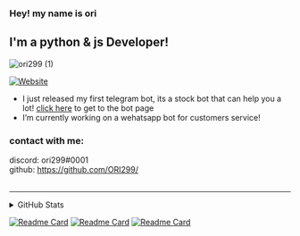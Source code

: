 
### Hey! my name is ori




## I'm a python & js Developer! 
![ori299 (1)](https://user-images.githubusercontent.com/78441039/126759612-61ab2fae-bff2-4e35-9bb1-66f486b51dcd.jpg)

[![Website](https://img.shields.io/website?label=stock-bot&style=for-the-badge&url=https://www.t.me/AStocksBot)](https://www.t.me/AStocksBot)

- I just released my first telegram bot, its a stock bot that can help you a lot! [click here](https://github.com/ORI299/telegram-AStockBot) to get to the bot page
- I’m currently working on a wehatsapp bot for customers service!



### contact with me:

discord: ori299#0001  
github: https://github.com/ORI299/  
<br />


---



<details>
  <summary>GitHub Stats</summary>

  ![ori299's GitHub stats](https://github-readme-stats.vercel.app/api?username=ori299&hide=contribs,prs&theme=radical)
  
  
  ---
</details>




[![Readme Card](https://github-readme-stats.vercel.app/api/pin/?username=ori299&repo=telegram-AStockBot&show_icons=true)](https://github.com/ORI299/telegram-AStockBot)
[![Readme Card](https://github-readme-stats.vercel.app/api/pin/?username=ori299&repo=UrlShorter&show_icons=true)](https://github.com/ORI299/UrlShorter)
[![Readme Card](https://github-readme-stats.vercel.app/api/pin/?username=ori299&repo=dis-tools&show_icons=true)](https://github.com/ORI299/dis-tools)

  
  
